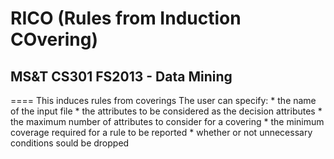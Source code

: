 # RICO (Rules from Induction COvering)
## MS&T CS301 FS2013 - Data Mining
====
This induces rules from coverings
The user can specify:
    * the name of the input file
    * the attributes to be considered as the decision attributes
    * the maximum number of attributes to consider for a covering
    * the minimum coverage required for a rule to be reported
    * whether or not unnecessary conditions sould be dropped
